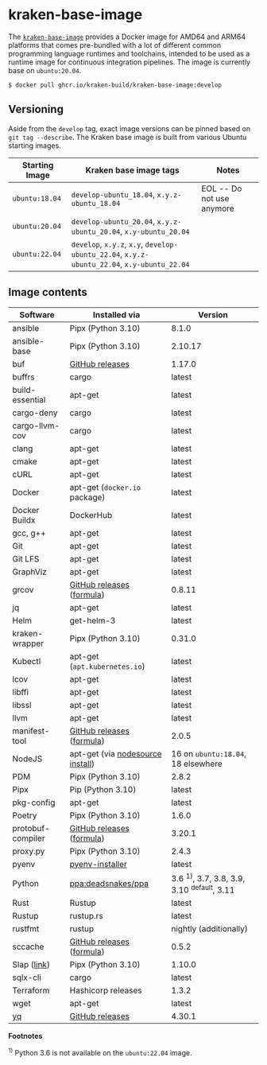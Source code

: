 # kraken-base-image

  [pkg]: https://github.com/kraken-build/kraken-base-image/pkgs/container/kraken-base-image

The [`kraken-base-image`][pkg] provides a Docker image for AMD64 and ARM64 platforms that comes pre-bundled with
a lot of different common programming language runtimes and toolchains, intended to be used as a runtime
image for continuous integration pipelines. The image is currently base on `ubuntu:20.04`.

    $ docker pull ghcr.io/kraken-build/kraken-base-image:develop

## Versioning

Aside from the `develop` tag, exact image versions can be pinned based on `git tag --describe`. The Kraken base image
is built from various Ubuntu starting images.

| Starting Image | Kraken base image tags | Notes |
| -------------- | ---------------------- | ----- |
| `ubuntu:18.04` | `develop-ubuntu_18.04`, `x.y.z-ubuntu_18.04` | EOL -- Do not use anymore |
| `ubuntu:20.04` | `develop-ubuntu_20.04`, `x.y.z-ubuntu_20.04`, `x.y-ubuntu_20.04` | |
| `ubuntu:22.04` | `develop`, `x.y.z`, `x.y`, `develop-ubuntu_22.04`, `x.y.z-ubuntu_22.04`, `x.y-ubuntu_22.04` | |

## Image contents

| Software | Installed via | Version |
| -------- | ------------- | ------- |
| ansible | Pipx (Python 3.10) | 8.1.0 |
| ansible-base | Pipx (Python 3.10) | 2.10.17 |
| buf | [GitHub releases](https://github.com/bufbuild/buf/releases) | 1.17.0 |
| buffrs | cargo | latest |
| build-essential | apt-get | latest |
| cargo-deny | cargo | latest |
| cargo-llvm-cov | cargo | latest |
| clang | apt-get | latest |
| cmake | apt-get | latest |
| cURL | apt-get | latest |
| Docker | apt-get (`docker.io` package) | latest |
| Docker Buildx | DockerHub | latest |
| gcc, g++ | apt-get | latest |
| Git | apt-get | latest |
| Git LFS | apt-get | latest |
| GraphViz | apt-get | latest |
| grcov | [GitHub releases](https://github.com/mozilla/grcov/releases) ([formula](formulae/grcov.py)) | 0.8.11 |
| jq | apt-get | latest |
| Helm | get-helm-3 | latest |
| kraken-wrapper | Pipx (Python 3.10) | 0.31.0 |
| Kubectl | apt-get (`apt.kubernetes.io`) | latest |
| lcov | apt-get | latest
| libffi | apt-get | latest |
| libssl | apt-get | latest |
| llvm | apt-get | latest |
| manifest-tool | [GitHub releases](https://github.com/estesp/manifest-tool/releases) ([formula](formulae/manifest-tool.py)) | 2.0.5 |
| NodeJS | apt-get (via [nodesource install](https://github.com/nodesource/distributions#debinstall)) | 16 on `ubuntu:18.04`, 18 elsewhere |
| PDM | Pipx (Python 3.10) | 2.8.2 |
| Pipx | Pip (Python 3.10) | latest |
| pkg-config | apt-get | latest |
| Poetry | Pipx (Python 3.10) | 1.6.0 |
| protobuf-compiler | [GitHub releases](https://github.com/protocolbuffers/protobuf/releases) ([formula](formulae/protobuf-compiler.py)) | 3.20.1 |
| proxy.py | Pipx (Python 3.10) | 2.4.3 |
| pyenv | [pyenv-installer](https://github.com/pyenv/pyenv-installer) | latest |
| Python | [ppa:deadsnakes/ppa](https://launchpad.net/~deadsnakes/+archive/ubuntu/ppa) | 3.6 <sup>1)</sup>, 3.7, 3.8, 3.9, 3.10 <sup>default</sup>, 3.11 |
| Rust | Rustup | latest |
| Rustup | rustup.rs | latest |
| rustfmt | rustup | nightly (additionally) |
| sccache | [GitHub releases](https://github.com/mozilla/sccache/releases) ([formula](formulae/sccache.py)) | 0.5.2 |
| Slap ([link](https://github.com/python-slap/slap-cli)) | Pipx (Python 3.10) | 1.10.0 |
| sqlx-cli | cargo | latest |
| Terraform | Hashicorp releases | 1.3.2 |
| wget | apt-get | latest |
| [yq](https://mikefarah.gitbook.io/yq/) | [GitHub releases](https://github.com/mikefarah/yq/releases) | 4.30.1 |

__Footnotes__

<sup>1)</sup> Python 3.6 is not available on the `ubuntu:22.04` image.
